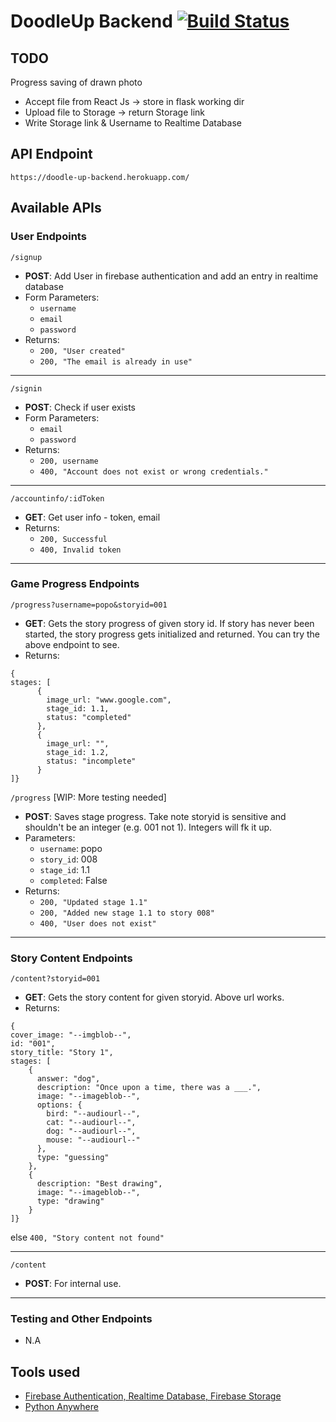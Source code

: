 # DoodleUp Backend [![Build Status](https://travis-ci.com/TanShengRong/doodle-up-backend.svg?token=zNTTYhNxQUCYoBN6uBps&branch=main)](https://travis-ci.com/TanShengRong/doodle-up-backend)

## TODO

Progress saving of drawn photo

- Accept file from React Js -> store in flask working dir
- Upload file to Storage -> return Storage link
- Write Storage link & Username to Realtime Database 

## API Endpoint

`https://doodle-up-backend.herokuapp.com/`

## Available APIs

### User Endpoints 

`/signup`
- **POST**: Add User in firebase authentication and add an entry in realtime database
- Form Parameters: 
  - `username`
  - `email`
  - `password`
- Returns:
  - `200, "User created"`
  - `200, "The email is already in use"`
---
`/signin`

- **POST**: Check if user exists
- Form Parameters: 
  - `email`
  - `password`
- Returns:
  - `200, username`
  - `400, "Account does not exist or wrong credentials."`
---
`/accountinfo/:idToken`

- **GET**: Get user info - token, email
- Returns:
  - `200, Successful`
  - `400, Invalid token` 
---

### Game Progress Endpoints

`/progress?username=popo&storyid=001`
- **GET**: Gets the story progress of given story id. If story has never been started, the story progress gets initialized and returned. You can try the above endpoint to see.
- Returns:
``` 
{
stages: [
      {
        image_url: "www.google.com",
        stage_id: 1.1,
        status: "completed"
      },
      {
        image_url: "",
        stage_id: 1.2,
        status: "incomplete"
      }
]}
```

`/progress` [WIP: More testing needed]

- **POST**: Saves stage progress. Take note storyid is sensitive and shouldn't be an integer (e.g. 001 not 1). Integers will fk it up.
- Parameters:
  - `username`: popo
  - `story_id`: 008
  - `stage_id`: 1.1
  - `completed`: False
- Returns:
  - `200, "Updated stage 1.1"`
  - `200, "Added new stage 1.1 to story 008"`
  - `400, "User does not exist"`

---
### Story Content Endpoints
`/content?storyid=001`
- **GET**: Gets the story content for given storyid. Above url works.
- Returns:
```
{
cover_image: "--imgblob--",
id: "001",
story_title: "Story 1",
stages: [
    {
      answer: "dog",
      description: "Once upon a time, there was a ___.",
      image: "--imageblob--",
      options: {
        bird: "--audiourl--",
        cat: "--audiourl--",
        dog: "--audiourl--",
        mouse: "--audiourl--"
      },
      type: "guessing"
    },
    {
      description: "Best drawing",
      image: "--imageblob--",
      type: "drawing"
    }
]}
```
else `400, "Story content not found"`

---
`/content`
- **POST**: For internal use.


---
### Testing and Other Endpoints

- N.A


## Tools used

- [Firebase Authentication, Realtime Database, Firebase Storage](https://firebase.google.com)
- [Python Anywhere](https://www.pythonanywhere.com)
